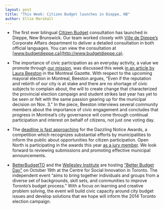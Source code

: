 ```yaml
---
layout: post
title: "This Week: Citizen Budget launches in Dieppe, NB"
author: Ellie Marshall
---
```

- The first ever bilingual [Citizen Budget](http://www.citizenbudget.com) consultation has launched in Dieppe, New Brunswick. Our team worked closely with [Ville de Dieppe’s](http://www.dieppe.ca) Corporate Affairs department to deliver a detailed consultation in both official languages. You can view the consultation at [www.budgetdieppe.ca](http://www.budgetdieppe.ca).

- The importance of civic participation as an everyday activity, a value we promote through [our mission](http://www.opennorth.ca/about/), was discussed this week [in an article by Laura Beeston](http://www.montrealgazette.com/business/Civic+engagement+starts+home/8911179/story.html) in the Montreal Gazette. With respect to the upcoming mayoral election in Montreal, Beeston argues, “Even if the reputation and rebirth of our city is at stake and there are no shortage of civic subjects to complain about, the will to create change that characterized the provincial election campaign and student strikes last year has yet to be seen or felt with the same passion gearing up for the municipal decision on Nov. 3.” In the piece, Beeston interviews several community members about the importance of civic engagement and concludes that progress in Montreal’s city governance will come through continual participation and interest on behalf of citizens, not just one voting day. 

- The [deadline is fast approaching](http://www.dazzleawards.ca/DNA_CallForSubmissions_Nov1.pdf) for the Dazzling Notice Awards, a competition which recognizes substantial efforts by municipalities to inform the public about opportunities for citizen participation. Open North is participating in the awards this year [as a jury member](http://www.dazzleawards.ca/2013.html). We look forward to reviewing submissions and promoting effective municipal announcements. 

- [BetterBudgetTO](http://www.betterbudget.ca) and the [Wellesley Institute](http://www.wellesleyinstitute.com/) are hosting [“Better Budget Day”](http://events.betterbudget.ca/) on October 19th at the Centre for Social Innovation in Toronto. The independent event “aims to bring together individuals and groups from a diverse set of backgrounds, skill sets, and communities to improve Toronto’s budget process.” With a focus on learning and creative problem solving, the event will build civic capacity around city budget issues and develop solutions that we hope will inform the 2014 Toronto election campaign.